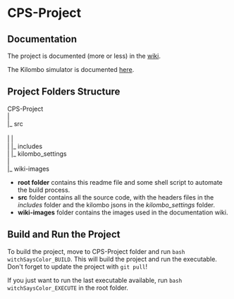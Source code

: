 # CPS-Project

## Documentation

The project is documented (more or less) in the [wiki](https://github.com/BlacknDecker/CPS-Project/wiki).

The Kilombo simulator is documented [here](https://github.com/JIC-CSB/kilombo/blob/master/doc/manual.md).

## Project Folders Structure

CPS-Project             <br />
|                       <br />
|_ src                  <br />  
|   |                   <br />
|   |_ includes         <br />
|   |_ kilombo_settings <br />
|                       <br />
|_ wiki-images          <br />


* **root folder** contains this readme file and some shell script to automate the build process.
* **src** folder contains all the source code, with the headers files in the *includes* folder and the kilombo jsons in the *kilombo_settings* folder.
* **wiki-images** folder contains the images used in the documentation wiki.

## Build and Run the Project

To build the project, move to CPS-Project folder and run `bash witchSaysColor_BUILD`.
This will build the project and run the executable. Don't forget to update the project with `git pull`!

If you just want to run the last executable available, run `bash witchSaysColor_EXECUTE` in the root folder.


